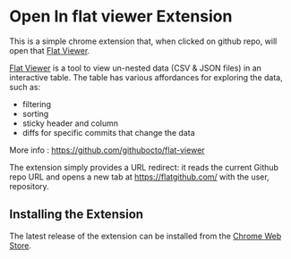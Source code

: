 # Open In flat viewer Extension

This is a simple chrome extension that, when clicked on github repo, will open that [Flat Viewer](https://flatgithub.com/).

[Flat Viewer](https://github.com/githubocto/flat-viewer) is a tool to view un-nested data (CSV & JSON files) in an interactive table. The table has various affordances for exploring the data, such as:

- filtering
- sorting
- sticky header and column
- diffs for specific commits that change the data

More info : https://github.com/githubocto/flat-viewer

The extension simply provides a URL redirect: it reads the current Github repo URL and opens a new tab at https://flatgithub.com/ with the user, repository.

## Installing the Extension

The latest release of the extension can be installed from the
[Chrome Web Store]().
